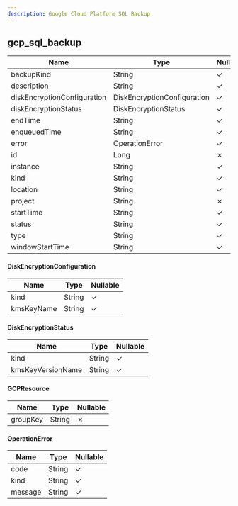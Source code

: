 ```yaml
---
description: Google Cloud Platform SQL Backup
---
```

gcp_sql_backup
--------------

| **Name**                    | **Type**                    | **Nullable** |
| --------------------------- | --------------------------- | ------------ |
| backupKind                  | String                      | &check;      |
| description                 | String                      | &check;      |
| diskEncryptionConfiguration | DiskEncryptionConfiguration | &check;      |
| diskEncryptionStatus        | DiskEncryptionStatus        | &check;      |
| endTime                     | String                      | &check;      |
| enqueuedTime                | String                      | &check;      |
| error                       | OperationError              | &check;      |
| id                          | Long                        | &cross;      |
| instance                    | String                      | &check;      |
| kind                        | String                      | &check;      |
| location                    | String                      | &check;      |
| project                     | String                      | &cross;      |
| startTime                   | String                      | &check;      |
| status                      | String                      | &check;      |
| type                        | String                      | &check;      |
| windowStartTime             | String                      | &check;      |

#### DiskEncryptionConfiguration
| **Name**   | **Type** | **Nullable** |
| ---------- | -------- | ------------ |
| kind       | String   | &check;      |
| kmsKeyName | String   | &check;      |

#### DiskEncryptionStatus
| **Name**          | **Type** | **Nullable** |
| ----------------- | -------- | ------------ |
| kind              | String   | &check;      |
| kmsKeyVersionName | String   | &check;      |

#### GCPResource
| **Name** | **Type** | **Nullable** |
| -------- | -------- | ------------ |
| groupKey | String   | &cross;      |

#### OperationError
| **Name** | **Type** | **Nullable** |
| -------- | -------- | ------------ |
| code     | String   | &check;      |
| kind     | String   | &check;      |
| message  | String   | &check;      |
